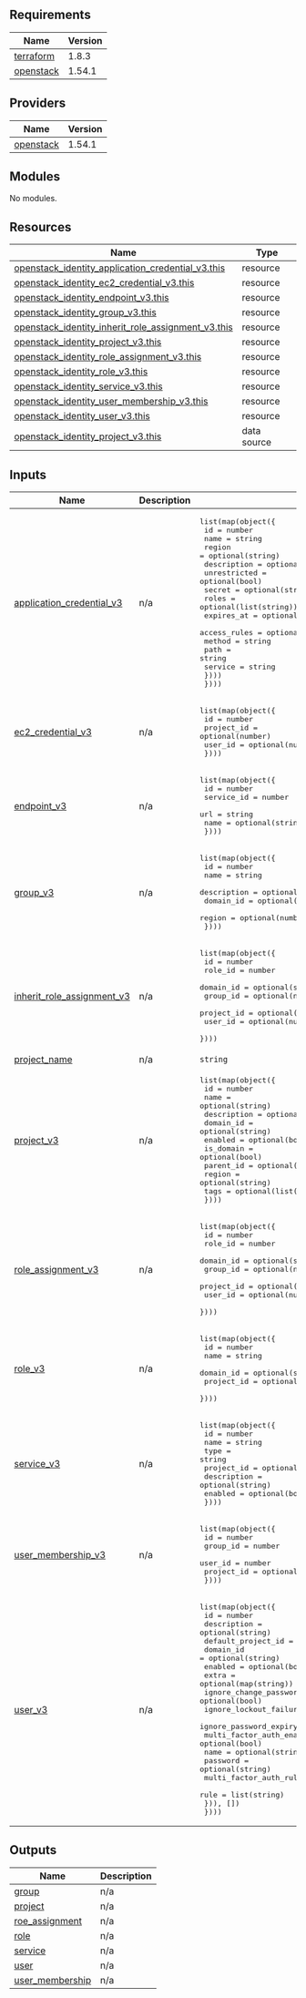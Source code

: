 ## Requirements

| Name | Version |
|------|---------|
| <a name="requirement_terraform"></a> [terraform](#requirement\_terraform) | 1.8.3 |
| <a name="requirement_openstack"></a> [openstack](#requirement\_openstack) | 1.54.1 |

## Providers

| Name | Version |
|------|---------|
| <a name="provider_openstack"></a> [openstack](#provider\_openstack) | 1.54.1 |

## Modules

No modules.

## Resources

| Name | Type |
|------|------|
| [openstack_identity_application_credential_v3.this](https://registry.terraform.io/providers/terraform-provider-openstack/openstack/1.54.1/docs/resources/identity_application_credential_v3) | resource |
| [openstack_identity_ec2_credential_v3.this](https://registry.terraform.io/providers/terraform-provider-openstack/openstack/1.54.1/docs/resources/identity_ec2_credential_v3) | resource |
| [openstack_identity_endpoint_v3.this](https://registry.terraform.io/providers/terraform-provider-openstack/openstack/1.54.1/docs/resources/identity_endpoint_v3) | resource |
| [openstack_identity_group_v3.this](https://registry.terraform.io/providers/terraform-provider-openstack/openstack/1.54.1/docs/resources/identity_group_v3) | resource |
| [openstack_identity_inherit_role_assignment_v3.this](https://registry.terraform.io/providers/terraform-provider-openstack/openstack/1.54.1/docs/resources/identity_inherit_role_assignment_v3) | resource |
| [openstack_identity_project_v3.this](https://registry.terraform.io/providers/terraform-provider-openstack/openstack/1.54.1/docs/resources/identity_project_v3) | resource |
| [openstack_identity_role_assignment_v3.this](https://registry.terraform.io/providers/terraform-provider-openstack/openstack/1.54.1/docs/resources/identity_role_assignment_v3) | resource |
| [openstack_identity_role_v3.this](https://registry.terraform.io/providers/terraform-provider-openstack/openstack/1.54.1/docs/resources/identity_role_v3) | resource |
| [openstack_identity_service_v3.this](https://registry.terraform.io/providers/terraform-provider-openstack/openstack/1.54.1/docs/resources/identity_service_v3) | resource |
| [openstack_identity_user_membership_v3.this](https://registry.terraform.io/providers/terraform-provider-openstack/openstack/1.54.1/docs/resources/identity_user_membership_v3) | resource |
| [openstack_identity_user_v3.this](https://registry.terraform.io/providers/terraform-provider-openstack/openstack/1.54.1/docs/resources/identity_user_v3) | resource |
| [openstack_identity_project_v3.this](https://registry.terraform.io/providers/terraform-provider-openstack/openstack/1.54.1/docs/data-sources/identity_project_v3) | data source |

## Inputs

| Name | Description | Type | Default | Required |
|------|-------------|------|---------|:--------:|
| <a name="input_application_credential_v3"></a> [application\_credential\_v3](#input\_application\_credential\_v3) | n/a | <pre>list(map(object({<br>    id           = number<br>    name         = string<br>    region       = optional(string)<br>    description  = optional(string)<br>    unrestricted = optional(bool)<br>    secret       = optional(string)<br>    roles        = optional(list(string))<br>    expires_at   = optional(string)<br>    access_rules = optional(list(object({<br>      method  = string<br>      path    = string<br>      service = string<br>    })))<br>  })))</pre> | `[]` | no |
| <a name="input_ec2_credential_v3"></a> [ec2\_credential\_v3](#input\_ec2\_credential\_v3) | n/a | <pre>list(map(object({<br>    id         = number<br>    project_id = optional(number)<br>    user_id    = optional(number)<br>  })))</pre> | `[]` | no |
| <a name="input_endpoint_v3"></a> [endpoint\_v3](#input\_endpoint\_v3) | n/a | <pre>list(map(object({<br>    id         = number<br>    service_id = number<br>    url        = string<br>    name       = optional(string)<br>  })))</pre> | `[]` | no |
| <a name="input_group_v3"></a> [group\_v3](#input\_group\_v3) | n/a | <pre>list(map(object({<br>    id          = number<br>    name        = string<br>    description = optional(string)<br>    domain_id   = optional(string)<br>    region      = optional(number)<br>  })))</pre> | `[]` | no |
| <a name="input_inherit_role_assignment_v3"></a> [inherit\_role\_assignment\_v3](#input\_inherit\_role\_assignment\_v3) | n/a | <pre>list(map(object({<br>    id         = number<br>    role_id    = number<br>    domain_id  = optional(string)<br>    group_id   = optional(number)<br>    project_id = optional(number)<br>    user_id    = optional(number)<br>  })))</pre> | `[]` | no |
| <a name="input_project_name"></a> [project\_name](#input\_project\_name) | n/a | `string` | n/a | yes |
| <a name="input_project_v3"></a> [project\_v3](#input\_project\_v3) | n/a | <pre>list(map(object({<br>    id          = number<br>    name        = optional(string)<br>    description = optional(string)<br>    domain_id   = optional(string)<br>    enabled     = optional(bool)<br>    is_domain   = optional(bool)<br>    parent_id   = optional(string)<br>    region      = optional(string)<br>    tags        = optional(list(string))<br>  })))</pre> | `[]` | no |
| <a name="input_role_assignment_v3"></a> [role\_assignment\_v3](#input\_role\_assignment\_v3) | n/a | <pre>list(map(object({<br>    id         = number<br>    role_id    = number<br>    domain_id  = optional(string)<br>    group_id   = optional(number)<br>    project_id = optional(number)<br>    user_id    = optional(number)<br>  })))</pre> | `[]` | no |
| <a name="input_role_v3"></a> [role\_v3](#input\_role\_v3) | n/a | <pre>list(map(object({<br>    id         = number<br>    name       = string<br>    domain_id  = optional(string)<br>    project_id = optional(number)<br>  })))</pre> | `[]` | no |
| <a name="input_service_v3"></a> [service\_v3](#input\_service\_v3) | n/a | <pre>list(map(object({<br>    id          = number<br>    name        = string<br>    type        = string<br>    project_id  = optional(number)<br>    description = optional(string)<br>    enabled     = optional(bool)<br>  })))</pre> | `[]` | no |
| <a name="input_user_membership_v3"></a> [user\_membership\_v3](#input\_user\_membership\_v3) | n/a | <pre>list(map(object({<br>    id         = number<br>    group_id   = number<br>    user_id    = number<br>    project_id = optional(number)<br>  })))</pre> | `[]` | no |
| <a name="input_user_v3"></a> [user\_v3](#input\_user\_v3) | n/a | <pre>list(map(object({<br>    id                                    = number<br>    description                           = optional(string)<br>    default_project_id                    = optional(string)<br>    domain_id                             = optional(string)<br>    enabled                               = optional(bool)<br>    extra                                 = optional(map(string))<br>    ignore_change_password_upon_first_use = optional(bool)<br>    ignore_lockout_failure_attempts       = optional(bool)<br>    ignore_password_expiry                = optional(bool)<br>    multi_factor_auth_enabled             = optional(bool)<br>    name                                  = optional(string)<br>    password                              = optional(string)<br>    multi_factor_auth_rule = optional(list(object({<br>      rule = list(string)<br>    })), [])<br>  })))</pre> | `[]` | no |

## Outputs

| Name | Description |
|------|-------------|
| <a name="output_group"></a> [group](#output\_group) | n/a |
| <a name="output_project"></a> [project](#output\_project) | n/a |
| <a name="output_roe_assignment"></a> [roe\_assignment](#output\_roe\_assignment) | n/a |
| <a name="output_role"></a> [role](#output\_role) | n/a |
| <a name="output_service"></a> [service](#output\_service) | n/a |
| <a name="output_user"></a> [user](#output\_user) | n/a |
| <a name="output_user_membership"></a> [user\_membership](#output\_user\_membership) | n/a |
